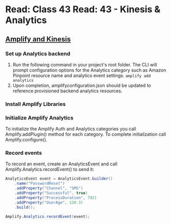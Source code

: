 # Read: Class 43 Read: 43 - Kinesis & Analytics

## [Amplify and Kinesis](https://docs.amplify.aws/lib/analytics/getting-started/q/platform/android/)

### Set up Analytics backend

1. Run the following command in your project's root folder. The CLI will prompt configuration options for the Analytics category such as Amazon Pinpoint resource name and analytics event settings.
   `amplify add analytics`
1. Upon completion, amplifyconfiguration.json should be updated to reference provisioned backend analytics resources.

### Install Amplify Libraries

### Initialize Amplify Analytics

To initialize the Amplify Auth and Analytics categories you call Amplify.addPlugin() method for each category. To complete initialization call Amplify.configure().

### Record events

To record an event, create an AnalyticsEvent and call Amplify.Analytics.recordEvent() to send it:

```java
AnalyticsEvent event = AnalyticsEvent.builder()
    .name("PasswordReset")
    .addProperty("Channel", "SMS")
    .addProperty("Successful", true)
    .addProperty("ProcessDuration", 792)
    .addProperty("UserAge", 120.3)
    .build();

Amplify.Analytics.recordEvent(event);
```